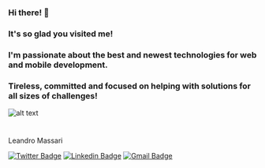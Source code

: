 ### Hi there! 👋
### It's so glad you visited me!
### I'm passionate about the best and newest technologies for web and mobile development.
### Tireless, committed and focused on helping with solutions for all sizes of challenges!

![alt text](https://c.tenor.com/jdd2ekjrIWcAAAAC/captcha-google.gif)
#
Leandro Massari

[![Twitter Badge](https://img.shields.io/badge/-@leandromassari-6633cc?style=flat-square&labelColor=6633cc&logo=twitter&logoColor=white&link=https://twitter.com/leandromassari)](https://twitter.com/leandromassari) 
[![Linkedin Badge](https://img.shields.io/badge/-Leandro%20Massari-6633cc?style=flat-square&logo=Linkedin&logoColor=white&link=https://www.linkedin.com/in/leandro-massari-67448738/)](https://www.linkedin.com/in/leandro-massari-67448738/) 
[![Gmail Badge](https://img.shields.io/badge/-leandromassari@gmail.com-6633cc?style=flat-square&logo=Gmail&logoColor=white&link=mailto:leandromassari@gmail.com)](mailto:leandromassari@gmail.com)

<!--
**leandromassari/leandromassari** is a ✨ _special_ ✨ repository because its `README.md` (this file) appears on your GitHub profile.

Here are some ideas to get you started:

- 🔭 I’m currently working on ...
- 🌱 I’m currently learning ...
- 👯 I’m looking to collaborate on ...
- 🤔 I’m looking for help with ...
- 💬 Ask me about ...
- 📫 How to reach me: ...
- 😄 Pronouns: ...
- ⚡ Fun fact: ...
-->
